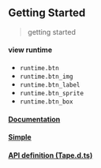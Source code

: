 ## Getting Started
> getting started

#### view runtime
* `runtime.btn`
* `runtime.btn_img`
* `runtime.btn_label`
* `runtime.btn_sprite`
* `runtime.btn_box`

#### [Documentation](./)
#### [Simple](../examples/demo)
#### [API definition (Tape.d.ts)](../include/tape.d.ts)

